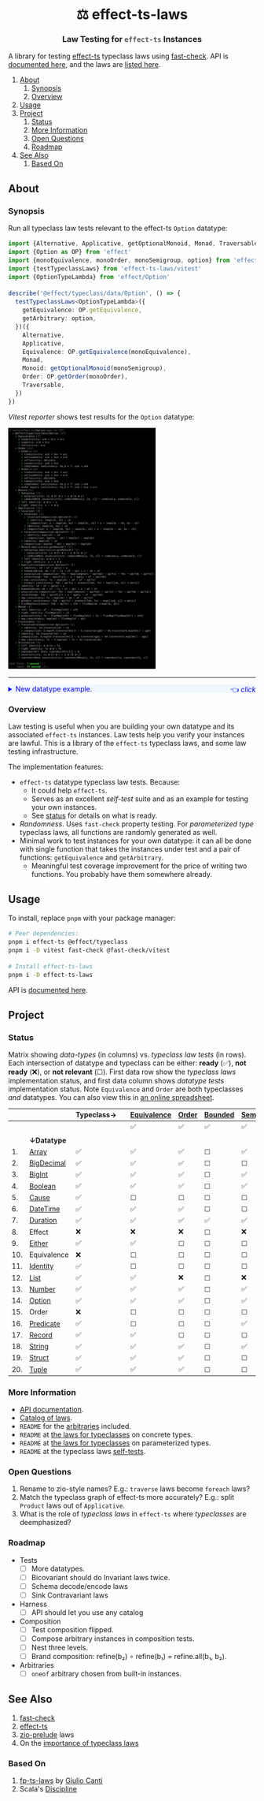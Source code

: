 <h1 align='center' style='border: 0px !important'>⚖ effect-ts-laws</h1>

<h3 align='center' style='border: 0px !important'>
  Law Testing for
  <code style='color:#555'>effect-ts</code>
  Instances
</h3>

A library for testing [effect-ts](https://github.com/Effect-ts/effect)
typeclass laws using
[fast-check](https://github.com/dubzzz/fast-check). API is
[documented here](https://middle-ages.github.io/effect-ts-laws-docs/),
and the laws are
[listed here](https://middle-ages.github.io/effect-ts-laws-docs/catalog-of-laws.html).

1. [About](#about)
   1. [Synopsis](#synopsis)
   2. [Overview](#overview)
2. [Usage](#usage)
3. [Project](#project)
   1. [Status](#status)
   2. [More Information](#more-information)
   3. [Open Questions](#open-questions)
   4. [Roadmap](#roadmap)
4. [See Also](#see-also)
   1. [Based On](#based-on)

## About

### Synopsis

Run all typeclass law tests relevant to the effect-ts `Option` datatype:

```ts
import {Alternative, Applicative, getOptionalMonoid, Monad, Traversable} from '@effect/typeclass/data/Option'
import {Option as OP} from 'effect'
import {monoEquivalence, monoOrder, monoSemigroup, option} from 'effect-ts-laws'
import {testTypeclassLaws} from 'effect-ts-laws/vitest'
import {OptionTypeLambda} from 'effect/Option'

describe('@effect/typeclass/data/Option', () => {
  testTypeclassLaws<OptionTypeLambda>({
    getEquivalence: OP.getEquivalence,
    getArbitrary: option,
  })({
    Alternative,
    Applicative,
    Equivalence: OP.getEquivalence(monoEquivalence),
    Monad,
    Monoid: getOptionalMonoid(monoSemigroup),
    Order: OP.getOrder(monoOrder),
    Traversable,
  })
})
```

_Vitest reporter_ shows test results for the `Option` datatype:

<a href="./docs/synopsis-option.png"><img src='docs/synopsis-option.png' alt='synopsis output' width=300></a>

---

<details><summary style='background:#f0f6ff;color:blue;cursor:pointer'>New datatype example.<span style='float: right'>👈 <i>click</i></span></summary>
<br/>

You wrote a new datatype: `MyTuple`, and an instance of the effect-ts
`Covariant` typeclass. Lets test it for free:

```ts
import {Covariant as CO} from '@effect/typeclass'
import {Array as AR} from 'effect'
import {dual} from 'effect/Function'
import {TypeLambda} from 'effect/HKT'
import fc from 'fast-check'
import {testTypeclassLaws} from 'effect-ts-laws/vitest'

describe('MyTuple', () => {
  type MyTuple<A> = [A]

  interface MyTupleTypeLambda extends TypeLambda {
    readonly type: MyTuple<this['Target']>
  }

  const map: CO.Covariant<MyTupleTypeLambda>['map'] = dual(
    2,
    <A, B>([a]: MyTuple<A>, ab: (a: A) => B): MyTuple<B> => [ab(a)],
  )
  const Covariant: CO.Covariant<MyTupleTypeLambda> = {
    imap: CO.imap<MyTupleTypeLambda>(map),
    map,
  }

  testTypeclassLaws<MyTupleTypeLambda>({
    getEquivalence: AR.getEquivalence,
    getArbitrary: fc.tuple,
  })({Covariant})
})
```

`fast-check` will try to find a counter example that breaks the laws. Because
it is quite impossible to find one in this case you should see:

<a href="./docs/synopsis-tuple.png"><img src='docs/synopsis-tuple.png' alt='synopsis output' width=400></a>

---

</details>

### Overview

Law testing is useful when you are building your own datatype and its
associated `effect-ts` instances. Law tests help you verify your instances are
lawful. This is a library of the `effect-ts` typeclass laws, and some law
testing infrastructure.

The implementation features:

* `effect-ts` datatype typeclass law tests. Because:
  * It could help `effect-ts`.
  * Serves as an excellent _self-test_ suite and as an example for testing your
    own instances.
  * See [status](https://docs.google.com/spreadsheets/d/171O4wzY4TrdRvecFdv83echR7PSal0gejmEqLZWUB6w/edit?usp=sharing) for details on what is ready.
* _Randomness_. Uses `fast-check` property testing. For
  _parameterized type_ typeclass laws, all functions are randomly generated as
  well.
* Minimal work to test instances for your own datatype: it can all be
  done with single function that takes the instances under test and
  a pair of functions: `getEquivalence` and `getArbitrary`.
  * Meaningful test coverage improvement for the price of writing two functions.
    You probably have them somewhere already.

## Usage

To install, replace `pnpm` with your package manager:

```sh
# Peer dependencies:
pnpm i effect-ts @effect/typeclass
pnpm i -D vitest fast-check @fast-check/vitest

# Install effect-ts-laws
pnpm i -D effect-ts-laws
```

API is [documented here](https://middle-ages.github.io/effect-ts-laws-docs/).

## Project

### Status

Matrix showing _data-types_ (in columns) vs. _typeclass law tests_ (in rows).
Each intersection of datatype and typeclass can be either:
**ready** (✅), **not ready** (❌), or **not relevant** (☐). First data row
show the _typeclass laws_ implementation status, and first data column shows
_datatype tests_ implementation status. Note `Equivalence` and `Order` are
both typeclasses _and_ datatypes. You can also view this in [an online
spreadsheet](https://docs.google.com/spreadsheets/d/171O4wzY4TrdRvecFdv83echR7PSal0gejmEqLZWUB6w/edit?usp=sharing).

|     |                                                    | Typeclass→ |     | [Equivalence](./src/laws/typeclass/concrete/Equivalence.ts) | [Order](./src/laws/typeclass/concrete/Order.ts) | [Bounded](./src/laws/typeclass/concrete/Bounded.ts) | [Semigroup](./src/laws/typeclass/concrete/Semigroup.ts) | [Monoid](./src/laws/typeclass/concrete/Monoid.ts) | [Invariant](./src/laws/typeclass/parameterized/Invariant.ts) | [Contravariant](./src/laws/typeclass/parameterized/Contravariant.ts) | [Covariant](./src/laws/typeclass/parameterized/Covariant.ts) | [SemiAlternative](./src/laws/typeclass/parameterized/SemiAlternative.ts) | [Alternative](./src/laws/typeclass/parameterized/Alternative.ts) | [Applicative](./src/laws/typeclass/parameterized/Applicative.ts) | [Monad](./src/laws/typeclass/parameterized/Monad.ts) | [Bicovariant](./src/laws/typeclass/parameterized/Bicovariant.ts) | [Traversable](./src/laws/typeclass/parameterized/Traversable.ts) | Foldable |
| --- | -------------------------------------------------- | ---------- | --- | ----------------------------------------------------------- | ----------------------------------------------- | --------------------------------------------------- | ------------------------------------------------------- | ------------------------------------------------- | ------------------------------------------------------------ | -------------------------------------------------------------------- | ------------------------------------------------------------ | ------------------------------------------------------------------------ | ---------------------------------------------------------------- | ---------------------------------------------------------------- | ---------------------------------------------------- | ---------------------------------------------------------------- | ---------------------------------------------------------------- | -------- |
|     |                                                    |            |     | ✅                                                           | ✅                                               | ✅                                                   | ✅                                                       | ✅                                                 | ✅                                                            | ✅                                                                    | ✅                                                            | ✅                                                                        | ✅                                                                | ✅                                                                | ✅                                                    | ✅                                                                | ✅                                                                | ❌        |
|     |                                                    |            |     |                                                             |                                                 |                                                     |                                                         |                                                   |                                                              |                                                                      |                                                              |                                                                          |                                                                  |                                                                  |                                                      |                                                                  |                                                                  |          |
|     | **↓Datatype**                                      |            |     |                                                             |                                                 |                                                     |                                                         |                                                   |                                                              |                                                                      |                                                              |                                                                          |                                                                  |                                                                  |                                                      |                                                                  |                                                                  |          |
| 1.  | [Array](./tests/effect-ts/Array.spec.ts)           | ✅          |     | ✅                                                           | ✅                                               | ☐                                                   | ✅                                                       | ✅                                                 | ✅                                                            | ☐                                                                    | ✅                                                            | ☐                                                                        | ☐                                                                | ✅                                                                | ✅                                                    | ☐                                                                | ✅                                                                | ❌        |
| 2.  | [BigDecimal](./tests/effect-ts/BigDecimal.spec.ts) | ✅          |     | ✅                                                           | ✅                                               | ☐                                                   | ☐                                                       | ☐                                                 | ☐                                                            | ☐                                                                    | ☐                                                            | ☐                                                                        | ☐                                                                | ☐                                                                | ☐                                                    | ☐                                                                | ☐                                                                | ☐        |
| 3.  | [BigInt](./tests/effect-ts/BigInt.spec.ts)         | ✅          |     | ✅                                                           | ✅                                               | ☐                                                   | ✅                                                       | ✅                                                 | ☐                                                            | ☐                                                                    | ☐                                                            | ☐                                                                        | ☐                                                                | ☐                                                                | ☐                                                    | ☐                                                                | ☐                                                                | ☐        |
| 4.  | [Boolean](./tests/effect-ts/Boolean.spec.ts)       | ✅          |     | ✅                                                           | ✅                                               | ☐                                                   | ✅                                                       | ✅                                                 | ☐                                                            | ☐                                                                    | ☐                                                            | ☐                                                                        | ☐                                                                | ☐                                                                | ☐                                                    | ☐                                                                | ☐                                                                | ☐        |
| 5.  | [Cause](./tests/effect-ts/Cause.spec.ts)           | ✅          |     | ☐                                                           | ☐                                               | ☐                                                   | ☐                                                       | ☐                                                 | ✅                                                            | ✅                                                                    | ✅                                                            | ☐                                                                        | ☐                                                                | ☐                                                                | ☐                                                    | ☐                                                                | ☐                                                                | ☐        |
| 6.  | [DateTime](./tests/effect-ts/DateTime.spec.ts)     | ✅          |     | ✅                                                           | ✅                                               | ☐                                                   | ☐                                                       | ☐                                                 | ☐                                                            | ☐                                                                    | ☐                                                            | ☐                                                                        | ☐                                                                | ☐                                                                | ☐                                                    | ☐                                                                | ☐                                                                | ☐        |
| 7.  | [Duration](./tests/effect-ts/Duration.spec.ts)     | ✅          |     | ✅                                                           | ✅                                               | ✅                                                   | ✅                                                       | ✅                                                 | ☐                                                            | ☐                                                                    | ☐                                                            | ☐                                                                        | ☐                                                                | ☐                                                                | ☐                                                    | ☐                                                                | ☐                                                                | ☐        |
| 8.  | Effect                                             | ❌          |     | ❌                                                           | ❌                                               | ☐                                                   | ❌                                                       | ❌                                                 | ❌                                                            | ☐                                                                    | ❌                                                            | ☐                                                                        | ☐                                                                | ❌                                                                | ❌                                                    | ☐                                                                | ❌                                                                | ❌        |
| 9.  | [Either](./tests/effect-ts/Either.spec.ts)         | ✅          |     | ✅                                                           | ☐                                               | ☐                                                   | ☐                                                       | ☐                                                 | ✅                                                            | ☐                                                                    | ✅                                                            | ✅                                                                        | ☐                                                                | ✅                                                                | ✅                                                    | ✅                                                                | ✅                                                                | ❌        |
| 10. | Equivalence                                        | ❌          |     | ☐                                                           | ☐                                               | ☐                                                   | ☐                                                       | ☐                                                 | ❌                                                            | ❌                                                                    | ❌                                                            | ☐                                                                        | ☐                                                                | ❌                                                                | ❌                                                    | ☐                                                                | ❌                                                                | ❌        |
| 11. | [Identity](./tests/effect-ts/Identity.spec.ts)     | ✅          |     | ☐                                                           | ☐                                               | ☐                                                   | ☐                                                       | ☐                                                 | ✅                                                            | ☐                                                                    | ✅                                                            | ☐                                                                        | ☐                                                                | ✅                                                                | ✅                                                    | ☐                                                                | ✅                                                                | ❌        |
| 12. | [List](./tests/effect-ts/List.spec.ts)             | ✅          |     | ✅                                                           | ❌                                               | ☐                                                   | ❌                                                       | ❌                                                 | ✅                                                            | ☐                                                                    | ✅                                                            | ☐                                                                        | ☐                                                                | ❌                                                                | ✅                                                    | ☐                                                                | ❌                                                                | ❌        |
| 13. | [Number](./tests/effect-ts/Number.spec.ts)         | ✅          |     | ✅                                                           | ✅                                               | ☐                                                   | ✅                                                       | ✅                                                 | ☐                                                            | ☐                                                                    | ☐                                                            | ☐                                                                        | ☐                                                                | ☐                                                                | ☐                                                    | ☐                                                                | ☐                                                                | ☐        |
| 14. | [Option](./tests/effect-ts/Option.spec.ts)         | ✅          |     | ✅                                                           | ✅                                               | ☐                                                   | ✅                                                       | ✅                                                 | ✅                                                            | ☐                                                                    | ✅                                                            | ✅                                                                        | ✅                                                                | ✅                                                                | ✅                                                    | ☐                                                                | ✅                                                                | ❌        |
| 15. | Order                                              | ❌          |     | ☐                                                           | ☐                                               | ☐                                                   | ☐                                                       | ☐                                                 | ❌                                                            | ❌                                                                    | ❌                                                            | ☐                                                                        | ☐                                                                | ❌                                                                | ❌                                                    | ☐                                                                | ❌                                                                | ❌        |
| 16. | [Predicate](./tests/effect-ts/Predicate.spec.ts)   | ✅          |     | ☐                                                           | ☐                                               | ☐                                                   | ✅                                                       | ✅                                                 | ✅                                                            | ✅                                                                    | ☐                                                            | ☐                                                                        | ☐                                                                | ☐                                                                | ☐                                                    | ☐                                                                | ☐                                                                | ☐        |
| 17. | [Record](./tests/effect-ts/Record.spec.ts)         | ✅          |     | ✅                                                           | ☐                                               | ☐                                                   | ☐                                                       | ☐                                                 | ✅                                                            | ☐                                                                    | ✅                                                            | ☐                                                                        | ☐                                                                | ☐                                                                | ☐                                                    | ☐                                                                | ✅                                                                | ☐        |
| 18. | [String](./tests/effect-ts/String.spec.ts)         | ✅          |     | ✅                                                           | ✅                                               | ☐                                                   | ✅                                                       | ✅                                                 | ☐                                                            | ☐                                                                    | ☐                                                            | ☐                                                                        | ☐                                                                | ☐                                                                | ☐                                                    | ☐                                                                | ☐                                                                | ☐        |
| 19. | [Struct](./tests/effect-ts/Struct.spec.ts)         | ✅          |     | ✅                                                           | ✅                                               | ☐                                                   | ☐                                                       | ☐                                                 | ☐                                                            | ☐                                                                    | ☐                                                            | ☐                                                                        | ☐                                                                | ☐                                                                | ☐                                                    | ☐                                                                | ☐                                                                | ☐        |
| 20. | [Tuple](./tests/effect-ts/Tuple.spec.ts)           | ✅          |     | ✅                                                           | ✅                                               | ☐                                                   | ☐                                                       | ☐                                                 | ☐                                                            | ☐                                                                    | ☐                                                            | ☐                                                                        | ☐                                                                | ☐                                                                | ☐                                                    | ✅                                                                | ☐                                                                | ☐        |

### More Information

* [API documentation](https://middle-ages.github.io/effect-ts-laws-docs/).
* [Catalog of laws](https://middle-ages.github.io/effect-ts-laws-docs/catalog-of-laws.html).
* `README` for the [arbitraries](src/arbitrary/README.md) included.
* `README` at [the laws for typeclasses](src/laws/typeclass/concrete/README.md) on concrete types.
* `README` at [the laws for typeclasses](src/laws/typeclass/parameterized/README.md) on parameterized types.
* `README` at the typeclass laws [self-tests](tests/laws/typeclass/README.md).

### Open Questions

1. Rename to zio-style names? E.g.: `traverse` laws become `foreach` laws?
2. Match the typeclass graph of effect-ts more accurately? E.g.: split
   `Product` laws out of `Applicative`.
3. What is the role of _typeclass laws_ in `effect-ts` where _typeclasses_
   are deemphasized?

### Roadmap

* Tests
  * [ ] More datatypes.
  * [ ] Bicovariant should do Invariant laws twice.
  * [ ] Schema decode/encode laws
  * [ ] Sink Contravariant laws

* Harness
  * [ ] API should let you use any catalog

* Composition
  * [ ] Test composition flipped.
  * [ ] Compose arbitrary instances in composition tests.
  * [ ] Nest three levels.
  * [ ] Brand composition: refine(b₂) ∘ refine(b₁) = refine.all(b₁, b₂).

* Arbitraries
  * [ ] `oneof` arbitrary chosen from built-in instances.

## See Also

1. [fast-check](https://github.com/dubzzz/fast-check)
2. [effect-ts](https://github.com/Effect-ts/effect)
3. [zio-prelude](https://github.com/zio/zio-prelude/tree/series/2.x/laws/shared/src/main/scala/zio/prelude/laws) laws
4. On the [importance of typeclass laws](https://degoes.net/articles/principled-typeclasses#laws)

### Based On

1. [fp-ts-laws](https://gcanti.github.io/fp-ts-laws) by
   [Giulio Canti](https://github.com/gcanti)
2. Scala's [Discipline](https://typelevel.org/cats/typeclasses/lawtesting.html)
